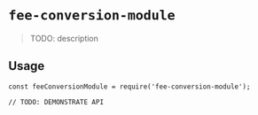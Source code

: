 # `fee-conversion-module`

> TODO: description

## Usage

```
const feeConversionModule = require('fee-conversion-module');

// TODO: DEMONSTRATE API
```
